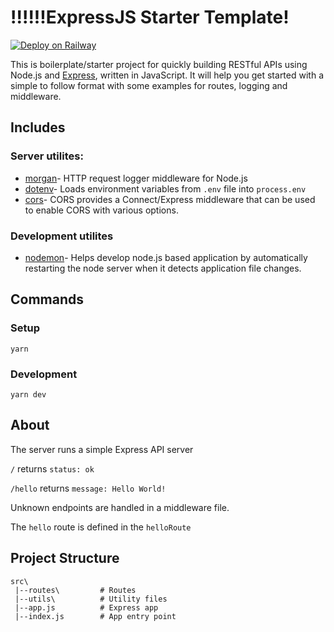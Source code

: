 # !!!!!!ExpressJS Starter Template!

[![Deploy on Railway](https://railway.app/button.svg)](https://railway.app/template/Vp8hse?referralCode=vimo)

This is boilerplate/starter project for quickly building RESTful APIs using Node.js and [Express](https://expressjs.com/), written in JavaScript.
It will help you get started with a simple to follow format with some examples for routes, logging and middleware.

## Includes

### Server utilites:

- [morgan](https://www.npmjs.com/package/morgan)- HTTP request logger middleware for Node.js
- [dotenv](https://www.npmjs.com/package/dotenv)- Loads environment variables from `.env` file into `process.env`
- [cors](https://www.npmjs.com/package/cors)- CORS provides a Connect/Express middleware that can be used to enable CORS with various options.

### Development utilites

- [nodemon](https://www.npmjs.com/package/nodemon)- Helps develop node.js based application by automatically restarting the node server when it detects application file changes.

## Commands

### Setup

```
yarn
```

### Development

```
yarn dev
```

## About

The server runs a simple Express API server

`/` returns `status: ok`

`/hello` returns `message: Hello World!`

Unknown endpoints are handled in a middleware file.

The `hello` route is defined in the `helloRoute`

## Project Structure

```
src\
 |--routes\         # Routes
 |--utils\          # Utility files
 |--app.js          # Express app
 |--index.js        # App entry point
```
